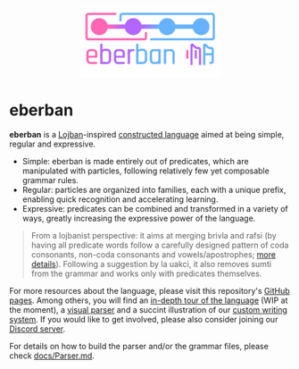 <div align="center"> <a href="https://mia-entropy.github.io/eberban/"><img src="./vectors/logo.png" width="50%" /></a> </div>

eberban
=========

**eberban** is a [Lojban](https://mw.lojban.org/papri/Lojban)-inspired [constructed language](https://en.wikipedia.org/wiki/Constructed_language) aimed at being simple, regular and
expressive.

- Simple: eberban is made entirely out of predicates, which are manipulated with
  particles, following relatively few yet composable grammar rules.
- Regular: particles are organized into families, each with a unique prefix, enabling
  quick recognition and accelerating learning.
- Expressive: predicates can be combined and transformed in a variety of ways, greatly
  increasing the expressive power of the language.

<!-- TODO: [jqueiroz] explicitly mention chaining -->

> From a lojbanist perspective: it aims at merging brivla and rafsi (by having
> all predicate words follow a carefully designed pattern of coda consonants, non-coda consonants and vowels/apostrophes; [more details](https://mia-entropy.github.io/eberban/books/tour/book/morphology.html)).
> Following a suggestion by la uakci, it also removes sumti from the grammar and
> works only with predicates themselves.

For more resources about the language, please visit this repository's [GitHub pages](https://mia-entropy.github.io/eberban/).
Among others, you will find an [in-depth tour of the language](https://mia-entropy.github.io/eberban/books/tour/book/) (WIP at the moment), a [visual parser](https://mia-entropy.github.io/eberban/parsers/frontends/parser_box_glosser.html) and a succint illustration of our [custom writing system](https://mia-entropy.github.io/eberban/vectors/writing_system.svg).
If you would like to get involved, please also consider joining our [Discord server](https://discord.com/invite/KKB79RwWUc).

For details on how to build the parser and/or the grammar files, please check [docs/Parser.md](docs/Parser.md).
